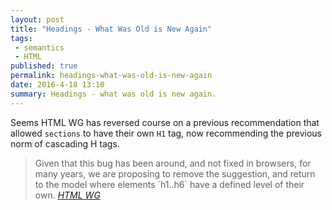 ```yaml
---
layout: post
title: "Headings - What Was Old is New Again"
tags:
 - semantics
 - HTML
published: true
permalink: headings-what-was-old-is-new-again
date: 2016-4-18 13:10
summary: Headings - what was old is new again.
---
```


Seems HTML WG has reversed course on a previous recommendation that allowed `sections` to have their own `H1` tag, now recommending the previous norm of cascading H tags.

<blockquote>
Given that this bug has been around, and not fixed in browsers, for many  
years, we are proposing to remove the suggestion, and return to the model  
where elements `h1..h6` have a defined level of their own.
<cite><a href="https://lists.w3.org/Archives/Public/public-html/2016Apr/0032.html">HTML WG</a></cite>
</bockquote>

<a href="https://brid.gy/publish/twitter"></a> 
